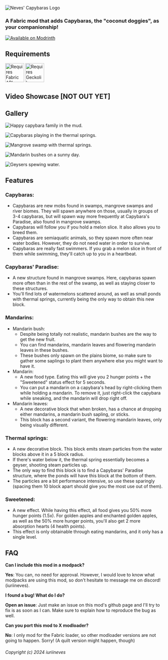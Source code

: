 ![Neves' Capybaras Logo](https://cdn.modrinth.com/data/cached_images/24f94d5b6d303fa5e4337a6fd6951a9889918b28.png)
### A Fabric mod that adds Capybaras, the "coconut doggies", as your companionship!

[![Available on Modrinth](https://cdn.jsdelivr.net/npm/@intergrav/devins-badges@3/assets/cozy/available/modrinth_vector.svg)](https://modrinth.com/mod/nevescapybaras)

## Requirements

[<img src="https://i.imgur.com/Ol1Tcf8.png" alt="Requires Fabric API" height="60"/>](https://modrinth.com/mod/fabric-api)
[<img src="https://camo.githubusercontent.com/56f1b4c1016d7698f0bf00e1305c1a22123d819a8fb43181d8cb8139b0d3136d/68747470733a2f2f692e696d6775722e636f6d2f4b42396b5259562e706e67" alt="Requires Geckolib" height="60"/>]([https://modrinth.com/mod/fabric-api](https://modrinth.com/mod/geckolib))

## Video Showcase [NOT OUT YET]

## Gallery
![Happy capybara family in the mud.](https://cdn.modrinth.com/data/cached_images/10fa8cfc57fb411de59ccc62d755b34ebeee94dc.png)

![Capybaras playing in the thermal springs.](https://cdn.modrinth.com/data/cached_images/56b01a09cafd9312fb315929fb574f0fa1faa5e3.png)

![Mangrove swamp with thermal springs.](https://cdn.modrinth.com/data/cached_images/499b4725ff2c5cb93fb2bb46ff79d4eb78e1de5d.png)

![Mandarin bushes on a sunny day.](https://cdn.modrinth.com/data/cached_images/b726f5e55d4aeaed5c6161559d404c985df99127.png)

![Geysers spewing water.](https://cdn.modrinth.com/data/cached_images/5b748e18bd0967d7008a63f8d8bf413f44eac649.png)

## Features
### Capybaras:
- Capybaras are new mobs found in swamps, mangrove swamps and river biomes. They will spawn anywhere on those, usually in groups of 3-4 capybaras, but will spawn way more frequently at Capybara's Paradise, also found in mangrove swamps.
- Capybaras will follow you if you hold a melon slice. It also allows you to breed them.
- Capybaras are semiaquatic animals, so they spawn more often near water bodies. However, they do not need water in order to survive.
- Capybaras are really fast swimmers. If you grab a melon slice in front of them while swimming, they'll catch up to you in a heartbeat.
### Capybaras' Paradise:
- A new structure found in mangrove swamps. Here, capybaras spawn more often than in the rest of the swamp, as well as staying closer to these structures.
- You'll find lots of watermelons scattered around, as well as small ponds with thermal springs, currently being the only way to obtain this new block.
### Mandarins:
- Mandarin bush:
  - Despite being totally not realistic, mandarin bushes are the way to get the new fruit.
  - You can find mandarins, mandarin leaves and flowering mandarin leaves in these bushes.
  - These bushes only spawn on the plains biome, so make sure to gather some saplings to plant them anywhere else you might want to have it.
- Mandarin:
  - A new food type. Eating this will give you 2 hunger points + the "Sweetened" status effect for 5 seconds.
  - You can put a mandarin on a capybara's head by right-clicking them while holding a mandarin. To remove it, just right-click the capybara while sneaking, and the mandarin will drop right off.
- Mandarin leaves:
  - A new decorative block that when broken, has a chance at dropping either mandarins, a mandarin bush sapling, or sticks.
  - This block has a second variant, the flowering mandarin leaves, only being visually different.

### Thermal springs:
- A new decorative block. This block emits steam particles from the water blocks above it in a 5 block radius. 
- If there's water below it, the thermal spring essentially becomes a geyser, shooting steam particles up.
- The only way to find this block is to find a Capybaras' Paradise structure, where the ponds will have this block at the bottom of them.
- The particles are a bit performance intensive, so use these sparingly (spacing them 10 block apart should give you the most use out of them).
### Sweetened:
- A new effect. While having this effect, all food gives you 50% more hunger points (1.5x). For golden apples and enchanted golden apples, as well as the 50% more hunger points, you'll also get 2 more absorption hearts (4 health points).
- This effect is only obtainable through eating mandarins, and it only has a single level.

## FAQ

**Can I include this mod in a modpack?**

**Yes**: You can, no need for approval. However, I would love to know what modpacks are using this mod, so don't hesitate to message me on discord! (iuriineves).

**I found a bug! What do I do?**

**Open an issue**: Just make an issue on this mod's github page and I'll try to fix is as soon as I can. Make sure to explain how to reproduce the bug as well.

**Can you port this mod to X modloader?**

**No**: I only mod for the Fabric loader, so other modloader versions are not going to happen. Sorry! (A quilt version might happen, though)

###### Copyright (c) 2024 iuriineves
